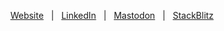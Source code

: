 
<p align="center">
  <a href="https://michaelsynan.com">Website</a> &nbsp; | &nbsp;
  <a href="https://www.linkedin.com/in/hellomichaelsynan">LinkedIn</a> &nbsp; | &nbsp;
  <a href="https://mstdn.social/@letsbecomehuman">Mastodon</a> &nbsp; | &nbsp;
  <a href="https://mstdn.social/@letsbecomehuman">StackBlitz</a>
 </p>
